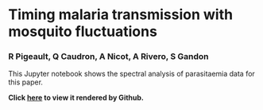 # Timing malaria transmission with mosquito fluctuations
### R Pigeault, Q Caudron, A Nicot, A Rivero, S Gandon

This Jupyter notebook shows the spectral analysis of parasitaemia data for this paper. 

**Click [here](https://github.com/QCaudron/timing_malaria_transmission/blob/master/timing_malaria_transmission.ipynb) to view it rendered by Github.**
